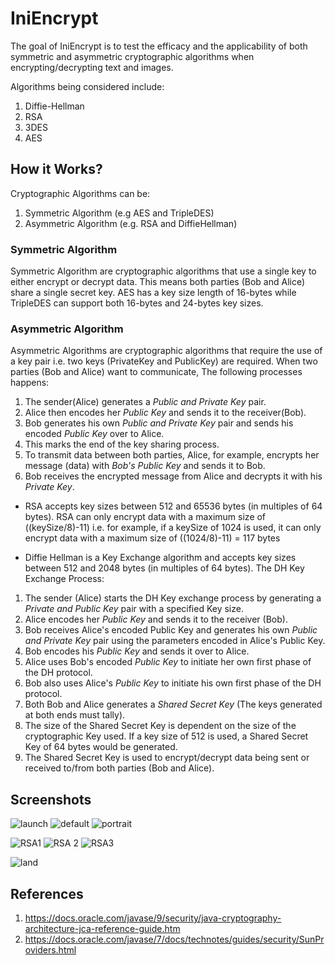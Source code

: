 # IniEncrypt
The goal of IniEncrypt is to test the efficacy and the applicability of both symmetric and asymmetric cryptographic algorithms when encrypting/decrypting text and images.

Algorithms being considered include:
1. Diffie-Hellman
2. RSA
3. 3DES
4. AES

## How it Works?
Cryptographic Algorithms can be:
1. Symmetric Algorithm (e.g AES and TripleDES)
2. Asymmetric Algorithm (e.g. RSA and DiffieHellman)

### Symmetric Algorithm 
Symmetric Algorithm are cryptographic algorithms that use a single key to either encrypt or decrypt data. This means both parties (Bob and Alice) share a single secret key. AES has a key size length of 16-bytes while TripleDES can support both 16-bytes and 24-bytes key sizes.

### Asymmetric Algorithm
Asymmetric Algorithms are cryptographic algorithms that require the use of a key pair i.e. two keys (PrivateKey and PublicKey) are required. When two parties (Bob and Alice) want to communicate, The following processes happens: 
1. The sender(Alice) generates a *Public and Private Key* pair. 
2. Alice then encodes her *Public Key* and sends it to the receiver(Bob). 
3. Bob generates his own *Public and Private Key* pair and sends his encoded *Public Key* over to Alice. 
4. This marks the end of the key sharing process. 
5. To transmit data between both parties, Alice, for example, encrypts her message (data) with *Bob's Public Key* and sends it to Bob. 
6. Bob receives the encrypted message from Alice and decrypts it with his *Private Key*.

* RSA accepts key sizes between 512 and 65536 bytes (in multiples of 64 bytes). RSA can only encrypt data with a maximum size of ((keySize/8)-11) i.e. for example, if a keySize of 1024 is used, it can only encrypt data with a maximum size of ((1024/8)-11) = 117 bytes

* Diffie Hellman is a Key Exchange algorithm and accepts key sizes between 512 and 2048 bytes (in multiples of 64 bytes). The DH Key Exchange Process:
1. The sender (Alice) starts the DH Key exchange process by generating a *Private and Public Key* pair with a specified Key size.
2. Alice encodes her _*Public Key*_ and sends it to the receiver (Bob).
3. Bob receives Alice's encoded Public Key and generates his own _*Public and Private Key*_ pair using the parameters encoded in Alice's Public Key.
4. Bob encodes his _*Public Key*_ and sends it over to Alice.
5. Alice uses Bob's encoded _*Public Key*_ to initiate her own first phase of the DH protocol.
6. Bob also uses Alice's _*Public Key*_ to initiate his own first phase of the DH protocol.
7. Both Bob and Alice generates a _*Shared Secret Key*_ (The keys generated at both ends must tally).
8. The size of the Shared Secret Key is dependent on the size of the cryptographic Key used. If a key size of 512 is used, a Shared Secret Key of 64 bytes would be generated.
9. The Shared Secret Key is used to encrypt/decrypt data being sent or received to/from both parties (Bob and Alice).

## Screenshots
![launch](https://user-images.githubusercontent.com/65837990/113030360-68cee700-9185-11eb-8b12-51f99070d3cd.png)
![default](https://user-images.githubusercontent.com/65837990/113030913-ff030d00-9185-11eb-8700-d9f54151e0c4.png)
![portrait](https://user-images.githubusercontent.com/65837990/111162720-b69bfa80-859c-11eb-8c00-d289e071daa0.png)

![RSA1](https://user-images.githubusercontent.com/65837990/113267793-a55a2a00-92ce-11eb-8e31-a1462ea4a2ee.png)
![RSA 2](https://user-images.githubusercontent.com/65837990/113267875-b73bcd00-92ce-11eb-917b-e7733f10f8cb.png)
![RSA3](https://user-images.githubusercontent.com/65837990/113267914-c15dcb80-92ce-11eb-9361-50366b8617d7.png)

![land](https://user-images.githubusercontent.com/65837990/111162712-b4d23700-859c-11eb-83d5-b2256595be58.png)


## References
1. https://docs.oracle.com/javase/9/security/java-cryptography-architecture-jca-reference-guide.htm
2. https://docs.oracle.com/javase/7/docs/technotes/guides/security/SunProviders.html 



